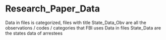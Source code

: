 # Research_Paper_Data
Data in files is categorized, files with title State_Data_Obv are all the observations / codes / categories that FBI uses
Data in files State_Data are the states data of arrestees
